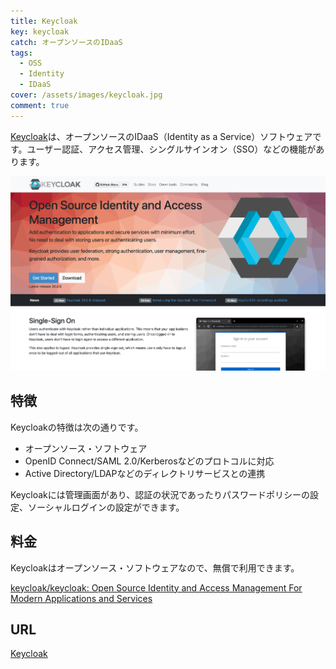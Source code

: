```yaml
---
title: Keycloak
key: keycloak
catch: オープンソースのIDaaS
tags:
  - OSS
  - Identity
  - IDaaS
cover: /assets/images/keycloak.jpg
comment: true
---
```


[Keycloak](https://www.keycloak.org/)は、オープンソースのIDaaS（Identity as a Service）ソフトウェアです。ユーザー認証、アクセス管理、シングルサインオン（SSO）などの機能があります。

[![KeycloakのWebサイト](/assets/images/keycloak.jpg)](https://www.keycloak.org/)

<!--more-->

## 特徴

Keycloakの特徴は次の通りです。

- オープンソース・ソフトウェア
- OpenID Connect/SAML 2.0/Kerberosなどのプロトコルに対応
- Active Directory/LDAPなどのディレクトリサービスとの連携

Keycloakには管理画面があり、認証の状況であったりパスワードポリシーの設定、ソーシャルログインの設定ができます。

## 料金

Keycloakはオープンソース・ソフトウェアなので、無償で利用できます。

[keycloak/keycloak: Open Source Identity and Access Management For Modern Applications and Services](https://github.com/keycloak/keycloak)

## URL

[Keycloak](https://www.keycloak.org/)
